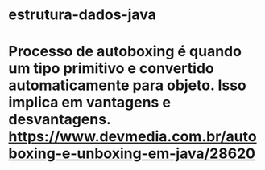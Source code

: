 # estrutura-dados-java

# Processo de autoboxing é quando um tipo primitivo e convertido automaticamente para objeto. Isso implica em vantagens e desvantagens. https://www.devmedia.com.br/autoboxing-e-unboxing-em-java/28620
